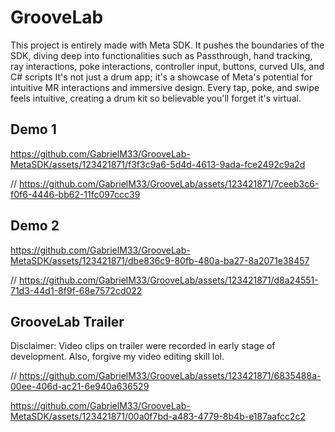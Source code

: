 # GrooveLab

This project is entirely made with Meta SDK. It pushes the boundaries of the SDK, diving deep into functionalities such as Passthrough, hand tracking, ray interactions, poke interactions, controller input, buttons, curved UIs, and C# scripts It's not just a drum app; it's a showcase of Meta's potential for intuitive MR interactions and immersive design. Every tap, poke, and swipe feels intuitive, creating a drum kit so believable you'll forget it's virtual.

## Demo 1


https://github.com/GabrielM33/GrooveLab-MetaSDK/assets/123421871/f3f3c9a6-5d4d-4613-9ada-fce2492c9a2d


// https://github.com/GabrielM33/GrooveLab/assets/123421871/7ceeb3c6-f0f6-4446-bb62-11fc097ccc39

## Demo 2


https://github.com/GabrielM33/GrooveLab-MetaSDK/assets/123421871/dbe836c9-80fb-480a-ba27-8a2071e38457


// https://github.com/GabrielM33/GrooveLab/assets/123421871/d8a24551-71d3-44d1-8f9f-68e7572cd022


## GrooveLab Trailer
Disclaimer: Video clips on trailer were recorded in early stage of development. Also, forgive my video editing skill lol.

// https://github.com/GabrielM33/GrooveLab/assets/123421871/6835488a-00ee-406d-ac21-6e940a636529



https://github.com/GabrielM33/GrooveLab-MetaSDK/assets/123421871/00a0f7bd-a483-4779-8b4b-e187aafcc2c2

